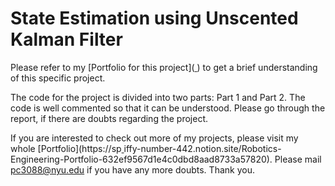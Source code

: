 # State Estimation using Unscented Kalman Filter
Please refer to my [Portfolio for this project]([
](https://spiffy-number-442.notion.site/Mechatronics-and-Robotics-Engineering-Portfolio-632ef9567d1e4c0dbd8aad8733a57820?p=7424c2258d9c4cb98eb5e6066e56f5e1&pm=c)) to get a brief understanding of this specific project. 

The code for the project is divided into two parts: Part 1 and Part 2. The code is well commented so that it can be understood. Please go through the report, if there are doubts regarding the project.

If you are interested to check out more of my projects, please visit my whole [Portfolio](https://sp[
](https://spiffy-number-442.notion.site/Mechatronics-and-Robotics-Engineering-Portfolio-632ef9567d1e4c0dbd8aad8733a57820?p=7424c2258d9c4cb98eb5e6066e56f5e1&pm=c)iffy-number-442.notion.site/Robotics-Engineering-Portfolio-632ef9567d1e4c0dbd8aad8733a57820). Please mail pc3088@nyu.edu if you have any more doubts. Thank you.


